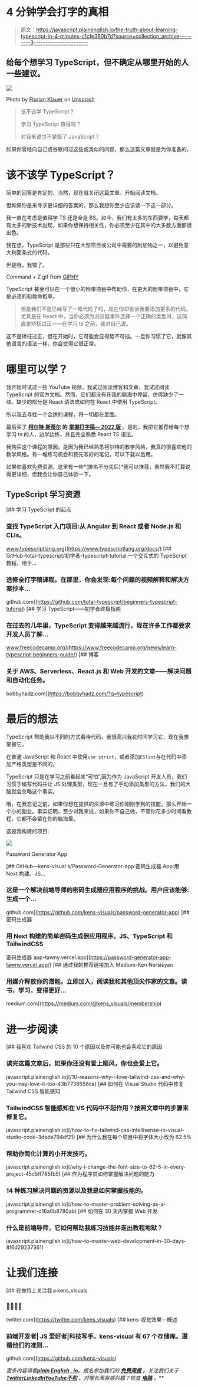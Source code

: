# 4 分钟学会打字的真相

> 原文：<https://javascript.plainenglish.io/the-truth-about-learning-typescript-in-4-minutes-c1cfe380b7d?source=collection_archive---------3----------------------->

## 给每个想学习 TypeScript，但不确定从哪里开始的人一些建议。

![](img/f87a40524ccc2f350c8538b7e4649514.png)

Photo by [Florian Klauer](https://unsplash.com/@florianklauer?utm_source=medium&utm_medium=referral) on [Unsplash](https://unsplash.com?utm_source=medium&utm_medium=referral)

> 该不该学 TypeScript？
> 
> 学习 TypeScript 值得吗？
> 
> 对我来说岂不是毁了 JavaScript？

如果你曾经向自己或谷歌问过这些或类似的问题，那么这篇文章就是为你准备的。

# 该不该学 TypeScript？

简单的回答是肯定的，当然，现在就关闭这篇文章，开始阅读文档。

但如果你是来寻求更详细的答案的，那么我想你至少应该读一下这一部分。

我一直在考虑是值得学 TS 还是全是 BS。如今，我们有太多的东西要学，每天都有太多的新技术出现，如果你想保持相关性，你必须至少在其中的大多数方面都很出色。

我在想，TypeScript 是那些只在大型项目或公司中需要的附加物之一，以避免意大利面条式的代码。

但是哦，我错了。

Command + Z gif from [GIPHY](https://giphy.com/gifs/rahul-basak-sorry-mistake-it-was-a-LUcFUSxbLXsK1v7gue)

TypeScript 甚至可以在一个很小的附带项目中帮助你，在更大的附带项目中，它是必须的和救命稻草。

> 但是我们不是已经写了一堆代码了吗，现在你却告诉我要添加更多的代码。尤其是在 React 中，当你必须为浏览器事件选择一个正确的类型时，这简直是矫枉过正——在学习 ts 之前，我对自己说。

这不是矫枉过正，但在开始时，它可能会显得势不可挡。一旦你习惯了它，就像其他语言的语法一样，你会觉得它很正常。

# 哪里可以学？

我开始时试过一些 YouTube 视频，我试过阅读博客和文章，我试过阅读 TypeScript 的官方文档。然而，它们都没有在我的脑海中停留，仿佛缺少了一块。缺少的部分是 React 语法或如何在 React 中使用 TypeScript。

所以我去寻找一个合适的课程，将一切都在里面。

最后买了 [**柯尔特·斯蒂尔**](https://www.udemy.com/user/coltsteele/) **的** [**掌握打字稿— 2022 版**](https://www.udemy.com/course/learn-typescript/) 。是的，我把它推荐给每个想学习 ts 的人，边学边练，并且完全熟悉 React TS 语法。

我购买这个课程的原因，是因为我已经熟悉柯尔特的教学风格，我真的很喜欢他的教学风格。有一堆练习机会和预先写好的笔记，可以下载以后用。

如果你喜欢免费资源，这里有一些*(排名不分先后)*我可以推荐，虽然我不打算说得更详细，但我会让你自己体验一下。

## TypeScript 学习资源

 [## 学习 TypeScript 的起点

### 查找 TypeScript 入门项目:从 Angular 到 React 或者 Node.js 和 CLIs。

www.typescriptlang.org](https://www.typescriptlang.org/docs/) [](https://github.com/total-typescript/beginners-typescript-tutorial) [## GitHub-total-typescript/初学者-typescript-tutorial:一个交互式的 TypeScript 教程，用于…

### 选修全打字稿课程。在那里，你会发现:每个问题的视频解释和解决方案抄本…

github.com](https://github.com/total-typescript/beginners-typescript-tutorial) [](https://www.freecodecamp.org/news/learn-typescript-beginners-guide/) [## 学习 TypeScript——初学者终极指南

### 在过去的几年里，TypeScript 变得越来越流行，现在许多工作都要求开发人员了解…

www.freecodecamp.org](https://www.freecodecamp.org/news/learn-typescript-beginners-guide/) [](https://bobbyhadz.com/?q=typescript) [## 博客

### 关于 AWS、Serverless、React.js 和 Web 开发的文章——解决问题和自动化任务。

bobbyhadz.com](https://bobbyhadz.com/?q=typescript) 

# 最后的想法

TypeScript 帮助我以不同的方式看待代码，我很高兴我花时间学习它，现在我想掌握它。

在普通 JavaScript 和 React 中使用`use strict`，或者添加`ESlint`与在代码中添加严格类型是不同的。

TypeScript 只是在学习之前看起来“可怕”,因为作为 JavaScript 开发人员，我们习惯于编写代码并让 JS 处理类型，现在一旦有了手动添加类型的方法，我们的大脑就会忽略这个事实。

哦，在我忘记之前，如果你想在提供的资源中练习你刚刚学到的技能，那么开始一个小的副业。事实证明，至少对我来说，如果你不自己做，不管你花多少时间看教程，它都不会留在你的脑海里。

这是我构建的项目:

![](img/0e9c261ea2c6b0fa2ad4db79511e4773.png)

Password Generator App

[](https://github.com/kens-visuals/password-generator-app) [## GitHub—kens-visual s/Password-Generator-app:密码生成器 App:用 Next 构建。JS…

### 这是一个解决前端导师的密码生成器应用程序的挑战。用户应该能够:生成一个…

github.com](https://github.com/kens-visuals/password-generator-app)  [## 密码生成器

### 用 Next 构建的简单密码生成器应用程序。JS、TypeScript 和 TailwindCSS

密码生成器 app-tawny.vercel.app](https://password-generator-app-tawny.vercel.app/) [](https://medium.com/@kens_visuals/membership) [## 通过我的推荐链接加入 Medium-Ken Nersisyan

### 用媒介释放你的潜能。立即加入，阅读我和其他顶尖作家的文章。读书，学习，变得更好…

medium.com](https://medium.com/@kens_visuals/membership) 

# 进一步阅读

[](/10-reasons-why-i-love-tailwind-css-and-why-you-may-love-it-too-43b7738558ca) [## 我喜欢 Tailwind CSS 的 10 个原因以及你可能也会喜欢它的原因

### 读完这篇文章后，如果你还没有爱上顺风，你也会爱上它。

javascript.plainenglish.io](/10-reasons-why-i-love-tailwind-css-and-why-you-may-love-it-too-43b7738558ca) [](/how-to-fix-tailwind-css-intellisense-in-visual-studio-code-3dede794df21) [## 如何在 Visual Studio 代码中修复 Tailwind CSS 智能感知

### TailwindCSS 智能感知在 VS 代码中不起作用？按照文章中的步骤来修复它。

javascript.plainenglish.io](/how-to-fix-tailwind-css-intellisense-in-visual-studio-code-3dede794df21) [](/why-i-change-the-font-size-to-62-5-in-every-project-45c5ff785fb5) [## 为什么我在每个项目中将字体大小改为 62.5%

### 帮助你简化计算的小开发技巧。

javascript.plainenglish.io](/why-i-change-the-font-size-to-62-5-in-every-project-45c5ff785fb5) [](/how-to-master-problem-solving-as-a-programmer-d16a0b8780ab) [## 作为程序员如何掌握解决问题的能力

### 14 种练习解决问题的资源以及我是如何掌握技能的。

javascript.plainenglish.io](/how-to-master-problem-solving-as-a-programmer-d16a0b8780ab) [](/how-to-master-web-development-in-30-days-8f6d29237361) [## 如何在 30 天内掌握 Web 开发

### 什么是前端导师，它如何帮助我练习技能并走出教程地狱？

javascript.plainenglish.io](/how-to-master-web-development-in-30-days-8f6d29237361) 

# 让我们连接

[](https://twitter.com/kens_visuals) [## 在推特上关注我﹫kens_visuals

### 👨🏻‍💻👾

twitter.com](https://twitter.com/kens_visuals) [](https://github.com/kens-visuals) [## kens-视觉效果—概述

### 前端开发者| JS 爱好者|科技写手。kens-visual 有 67 个存储库。遵循他们的准则…

github.com](https://github.com/kens-visuals) 

*更多内容请看*[***plain English . io***](https://plainenglish.io/)*。报名参加我们的* [***免费周报***](http://newsletter.plainenglish.io/) *。关注我们关于*[***Twitter***](https://twitter.com/inPlainEngHQ)[***LinkedIn***](https://www.linkedin.com/company/inplainenglish/)*[***YouTube***](https://www.youtube.com/channel/UCtipWUghju290NWcn8jhyAw)*[***不和***](https://discord.gg/GtDtUAvyhW) *。对增长黑客感兴趣？检查* [***电路***](https://circuit.ooo/) *。***